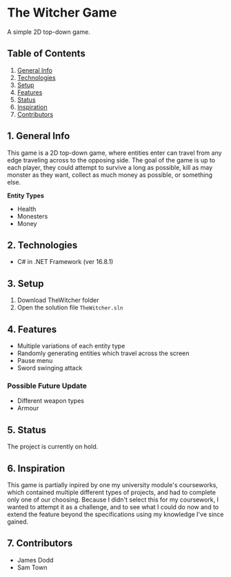 # The Witcher Game

A simple 2D top-down game.


## Table of Contents
1. [General Info](#1-general-info)
2. [Technologies](#2-technologies)
3. [Setup](#3-Setup)
4. [Features](#4-features)
5. [Status](#5-status)
6. [Inspiration](#6-inspiration)
7. [Contributors](#7-contributors)


## 1. General Info
This game is a 2D top-down game, where entities enter can travel from any edge traveling across to the opposing side.  The goal of the game is up to each player, they could attempt to survive a long as possible, kill as may monster as they want, collect as much money as possible, or something else. 

__Entity Types__
- Health
- Monesters
- Money


## 2. Technologies
- C# in .NET Framework (ver 16.8.1)


## 3. Setup
1. Download TheWitcher folder
2. Open the solution file `TheWitcher.sln`


## 4. Features
- Multiple variations of each entity type
- Randomly generating entities which travel across the screen
- Pause menu
- Sword swinging attack

### Possible Future Update
- Different weapon types
- Armour


## 5. Status
The project is currently on hold.


## 6. Inspiration
This game is partially inpired by one my university module's courseworks, which contained multiple different types of projects, and had to complete only one of our choosing.  Because I didn't select this for my coursework, I wanted to attempt it as a challenge, and to see what I could do now and to extend the feature beyond the specifications using my knowledge I've since gained.


## 7. Contributors
- James Dodd
- Sam Town
